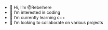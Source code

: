 - 👋 Hi, I’m @Rebelhere
- 👀 I’m interested in coding
- 🌱 I’m currently learning c++
- 💞️ I’m looking to collaborate on various projects

<!---
Rebelhere/Rebelhere is a ✨ special ✨ repository because its `README.md` (this file) appears on your GitHub profile.
You can click the Preview link to take a look at your changes.
--->

